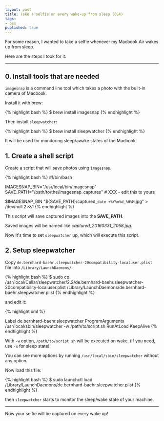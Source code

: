```yaml
---
layout: post
title: Take a selfie on every wake-up from sleep (OSX)
tags:
- osx
published: true
---
```


For some reason, I wanted to take a selfie whenever my Macbook Air wakes up from sleep.

Here are the steps I took for it:

----

## 0. Install tools that are needed

`imagesnap` is a command line tool which takes a photo with the built-in camera of Macbook.

Install it with brew:

{% highlight bash %}
$ brew install imagesnap
{% endhighlight %}

Then install `sleepwatcher`:

{% highlight bash %}
$ brew install sleepwatcher
{% endhighlight %}

It will be used for monitoring sleep/awake states of the Macbook.

## 1. Create a shell script

Create a script that will save photos using `imagesnap`.

{% highlight bash %}
#!/bin/bash

IMAGESNAP_BIN="/usr/local/bin/imagesnap"
SAVE_PATH="/path/to/the/imagesnap_captures"	# XXX - edit this to yours

$IMAGESNAP_BIN "${SAVE_PATH}/captured_`date +%Y%m%d_%H%M`.jpg" > /dev/null 2>&1
{% endhighlight %}

This script will save captured images into the **SAVE_PATH**.

Saved images will be named like *captured_20160331_2058.jpg*.

Now it's time to set `sleepwatcher` up, which will execute this script.

## 2. Setup sleepwatcher

Copy `de.bernhard-baehr.sleepwatcher-20compatibility-localuser.plist` file into `/Library/LaunchDaemons/`:

{% highlight bash %}
$ sudo cp /usr/local/Cellar/sleepwatcher/2.2/de.bernhard-baehr.sleepwatcher-20compatibility-localuser.plist /Library/LaunchDaemons/de.bernhard-baehr.sleepwatcher.plist
{% endhighlight %}

and edit it:

{% highlight xml %}
<?xml version="1.0" encoding="UTF-8"?>
<!DOCTYPE plist PUBLIC "-//Apple Computer//DTD PLIST 1.0//EN" "http://www.apple.com/DTDs/PropertyList-1.0.dtd">
<plist version="1.0">
<dict>
	<key>Label</key>
	<string>de.bernhard-baehr.sleepwatcher</string>
	<key>ProgramArguments</key>
	<array>
		<string>/usr/local/sbin/sleepwatcher</string>
		<string>-w /path/to/script.sh</string>
	</array>
	<key>RunAtLoad</key>
	<true/>
	<key>KeepAlive</key>
	<true/>
</dict>
</plist>
{% endhighlight %}

With `-w` option, `/path/to/script.sh` will be executed on wake. (if you need, use `-s` for sleep state)

You can see more options by running `/usr/local/sbin/sleepwatcher` without any option.

Now load this file:

{% highlight bash %}
$ sudo launchctl load /Library/LaunchDaemons/de.bernhard-baehr.sleepwatcher.plist
{% endhighlight %}

then `sleepwatcher` starts to monitor the sleep/wake state of your machine.

----

Now your selfie will be captured on every wake up!

